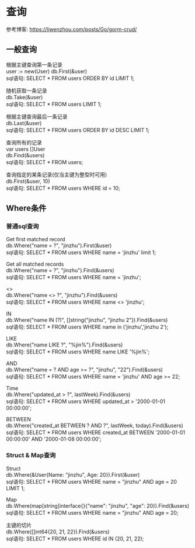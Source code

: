 # 查询  
参考博客: https://liwenzhou.com/posts/Go/gorm-crud/
## 一般查询  
根据主键查询第一条记录  
user := new(User)
db.First(&user)  
sql语句: SELECT * FROM users ORDER BY id LIMIT 1;

随机获取一条记录  
db.Take(&user)  
sql语句: SELECT * FROM users LIMIT 1;

根据主键查询最后一条记录   
db.Last(&user)  
sql语句: SELECT * FROM users ORDER BY id DESC LIMIT 1;

查询所有的记录  
var users []User   
db.Find(&users)  
sql语句: SELECT * FROM users;

查询指定的某条记录(仅当主键为整型时可用)  
db.First(&user, 10)  
sql语句: SELECT * FROM users WHERE id = 10;

## Where条件
### 普通sql查询  
Get first matched record   
db.Where("name = ?", "jinzhu").First(&user)  
sql语句: SELECT * FROM users WHERE name = 'jinzhu' limit 1;

Get all matched records   
db.Where("name = ?", "jinzhu").Find(&users)   
sql语句: SELECT * FROM users WHERE name = 'jinzhu';

<>  
db.Where("name <> ?", "jinzhu").Find(&users)   
sql语句: SELECT * FROM users WHERE name <> 'jinzhu';

IN   
db.Where("name IN (?)", []string{"jinzhu", "jinzhu 2"}).Find(&users)  
sql语句: SELECT * FROM users WHERE name in ('jinzhu','jinzhu 2');

LIKE   
db.Where("name LIKE ?", "%jin%").Find(&users)  
sql语句: SELECT * FROM users WHERE name LIKE '%jin%';

AND   
db.Where("name = ? AND age >= ?", "jinzhu", "22").Find(&users)   
sql语句: SELECT * FROM users WHERE name = 'jinzhu' AND age >= 22;

Time   
db.Where("updated_at > ?", lastWeek).Find(&users)   
sql语句: SELECT * FROM users WHERE updated_at > '2000-01-01 00:00:00';

BETWEEN   
db.Where("created_at BETWEEN ? AND ?", lastWeek, today).Find(&users)   
sql语句: SELECT * FROM users WHERE created_at BETWEEN '2000-01-01 00:00:00' AND '2000-01-08 00:00:00';

### Struct & Map查询
Struct   
db.Where(&User{Name: "jinzhu", Age: 20}).First(&user)  
sql语句: SELECT * FROM users WHERE name = "jinzhu" AND age = 20 LIMIT 1;

Map   
db.Where(map[string]interface{}{"name": "jinzhu", "age": 20}).Find(&users)  
sql语句: SELECT * FROM users WHERE name = "jinzhu" AND age = 20;

主键的切片  
db.Where([]int64{20, 21, 22}).Find(&users)  
sql语句:  SELECT * FROM users WHERE id IN (20, 21, 22);


